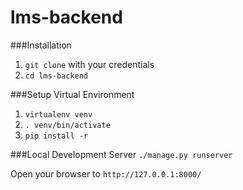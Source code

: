 # lms-backend


###Installation
1. ```git clone``` with your credentials
2. ```cd lms-backend```

###Setup Virtual Environment
1. ```virtualenv venv```
2. ```. venv/bin/activate```
3. ```pip install -r```

###Local Development Server
```./manage.py runserver```

Open your browser to ```http://127.0.0.1:8000/```